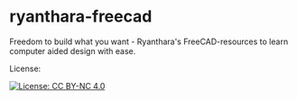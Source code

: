 # ryanthara-freecad
Freedom to build what you want - Ryanthara's FreeCAD-resources to learn computer aided design with ease.

License:

[![License: CC BY-NC 4.0](https://img.shields.io/badge/License-CC%20BY--NC%204.0-lightgrey.svg)](https://creativecommons.org/licenses/by-nc/4.0/)
